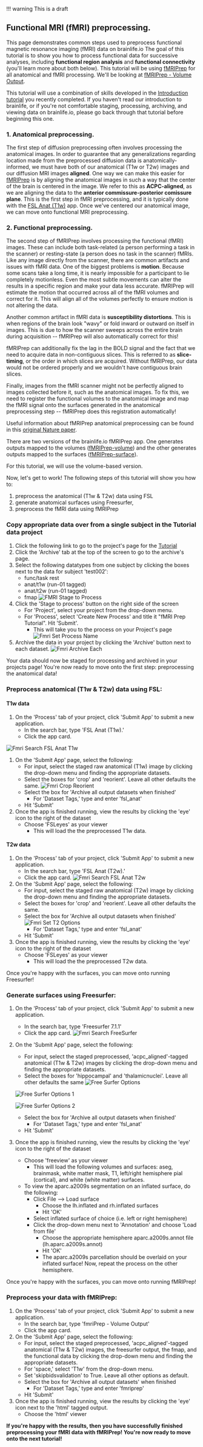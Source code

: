 !!! warning
    This is a draft

## Functional MRI (fMRI) preprocessing.

This page demonstrates common steps used to preprocess functional magnetic resonance imaging (fMRI) data on brainlife.io The goal of this tutorial is to show you how to process functional data for successive analyses, including **functional region analysis** and **functional connectivity** (you'll learn more about both below). This tutorial will be using [fMRIPrep](https://www.ncbi.nlm.nih.gov/pmc/articles/PMC6319393/) for all anatomical and fMRI processing. We'll be looking at [fMRIPrep - Volume Output](https://brainlife.io/app/5c61c69f14027a01b14adcb3).

This tutorial will use a combination of skills developed in the [Introduction tutorial](https://brainlife.io/docs/tutorial/introduction-to-brainlife/) you recently completed. If you haven't read our introduction to brainlife, or if you're not comfortable staging, processing, archiving, and viewing data on brainlife.io, please go back through that tutorial before beginning this one.

### 1. Anatomical preprocessing.

The first step of diffusion preprocessing often involves processing the anatomical images. In order to guarantee that any generalizations regarding location made from the preprocessed diffusion data is anatomically-informed, we must have both of our anatomical (T1w or T2w) images and our diffusion MRI images **aligned**. One way we can make this easier for [fMRIPrep](https://brainlife.io/app/5c61c69f14027a01b14adcb3) is by aligning the anatomical images in such a way that the center of the brain is centered in the image. We refer to this as **ACPC-aligned**, as we are aligning the data to the **anterior commissure-posterior comissure plane**. This is the first step in fMRI preprocessing, and it is typically done with the [FSL Anat (T1w)](https://brainlife.io/app/5e3c87ae9362b7166cf9c7f4) app. Once we've centered our anatomical image, we can move onto functional MRI preprocessing.


### 2. Functional preprocessing.

The second step of fMRIPrep involves processing the functional (fMRI) images. These can include both task-related (a person performing a task in the scanner) or resting-state (a person does no task in the scanner) fMRIs. Like any image directly from the scanner, there are common artifacts and issues with fMRI data. One of the biggest problems is **motion**. Because some scans take a long time, it is nearly impossible for a participant to lie completely motionless. Even the most subtle movements can alter the results in a specific region and make your data less accurate. fMRIPrep will estimate the motion that occurred across all of the fMRI volumes and correct for it. This will align all of the volumes perfectly to ensure motion is not altering the data.

Another common artifact in fMRI data is **susceptibility distortions**. This is when regions of the brain look "wavy" or fold inward or outward on itself in images. This is due to how the scanner sweeps across the entire brain during acquisition -- fMRIPrep will also automatically correct for this!

fMRIPrep can additionally fix the lag in the BOLD signal and the fact that we need to acquire data in non-contiguous slices. This is referred to as **slice-timing**, or the order in which slices are acquired. Without fMRIPrep, our data would not be ordered properly and we wouldn't have contiguous brain slices.

Finally, images from the fMRI scanner might not be perfectly aligned to images collected before it, such as the anatomical images. To fix this, we need to register the functional volumes to the anatomical image and map the fMRI signal onto the surfaces generated in the anatomical preprocessing step -- fMRIPrep does this registration automatically!

Useful information about fMRIPrep anatomical preprocessing can be found in this [original Nature paper](https://www.ncbi.nlm.nih.gov/pmc/articles/PMC6319393/#S13title).

There are two versions of the brainlife.io fMRIPrep app. One generates outputs mapped to the volumes ([fMRIPrep-volume](https://brainlife.io/app/5c61c69f14027a01b14adcb3)) and the other generates outputs mapped to the surfaces ([fMRIPrep-surface](https://brainlife.io/app/5dfceebd32bff0640ce27bbd)).

For this tutorial, we will use the volume-based version.

Now, let's get to work! The following steps of this tutorial will show you how to:
1. preprocess the anatomical (T1w & T2w) data using FSL
2. generate anatomical surfaces using Freesurfer,
3. preprocess the fMRI data using fMRIPrep

### Copy appropriate data over from a single subject in the Tutorial data project

1. Click the following link to go to the project's page for the [Tutorial](https://brainlife.io/project/5e7638f6de643b02832a8246/detail)
1. Click the 'Archive' tab at the top of the screen to go to the archive's page.
1. Select the following datatypes from one subject by clicking the boxes next to the data for subject 'test002':
    * func/task rest
    * anat/t1w (run-01 tagged)
    * anat/t2w (run-01 tagged)
    * fmap
    ![FMRI Stage to Process](../img/fmri_prep_tutorial_Stage_to_Process.png)
1. Click the 'Stage to process' button on the right side of the screen
    * For 'Project', select your project from the drop-down menu.
    * For 'Process', select 'Create New Process' and title it "fMRI Prep Tutorial". Hit 'Submit'.
        * This will take you to the process on your Project's page
    ![Fmri Set Process Name](../img/fmri_prep_tutorial_set_process_name.png)
1. Archive the data in your project by clicking the 'Archive' button next to each dataset.
    ![Fmri Archive Each](../img/fmri_prep_tutorial_set_archive_each.png)

Your data should now be staged for processing and archived in your projects page! You're now ready to move onto the first step: preprocessing the anatomical data!

### Preprocess anatomical (T1w & T2w) data using FSL:

#### T1w data
1. On the 'Process' tab of your project, click 'Submit App' to submit a new application.
    * In the search bar, type 'FSL Anat (T1w).'
    * Click the app card.

![Fmri Search FSL Anat T1w](../img/anat_t1_tutorial_search_fsl_anat_t1.png)

1. On the 'Submit App' page, select the following:
    * For input, select the staged raw anatomical (T1w) image by clicking the drop-down menu and finding the appropriate datasets.
    * Select the boxes for 'crop' and 'reorient'. Leave all other defaults the same.
    ![Fmri Crop Reorient](../img/fmri_prep_tutorial_set_fsl_anat_t1_options.png)
    * Select the box for 'Archive all output datasets when finished'
        * For 'Dataset Tags,' type and enter 'fsl_anat'
    * Hit 'Submit'
1. Once the app is finished running, view the results by clicking the 'eye' icon to the right of the dataset
    * Choose 'FSLeyes' as your viewer
        * This will load the the preprocessed T1w data.

#### T2w data
1. On the 'Process' tab of your project, click 'Submit App' to submit a new application.
    * In the search bar, type 'FSL Anat (T2w).'
    * Click the app card.
    ![Fmri Search FSL Anat T2w](../img/fmri_prep_tutorial_search_fsl_anat_t2.png)
1. On the 'Submit App' page, select the following:
    * For input, select the staged raw anatomical (T2w) image by clicking the drop-down menu and finding the appropriate datasets.
    * Select the boxes for 'crop' and 'reorient'. Leave all other defaults the same.
    * Select the box for 'Archive all output datasets when finished'
    ![Fmri Set T2 Options](../img/fmri_prep_tutorial_set_fsl_anat_t2_options.png)
        * For 'Dataset Tags,' type and enter 'fsl_anat'
    * Hit 'Submit'
1. Once the app is finished running, view the results by clicking the 'eye' icon to the right of the dataset
    * Choose 'FSLeyes' as your viewer
        * This will load the the preprocessed T2w data.

Once you're happy with the surfaces, you can move onto running Freesurfer!

### Generate surfaces using Freesurfer:

1. On the 'Process' tab of your project, click 'Submit App' to submit a new application.
    * In the search bar, type 'Freesurfer 7.1.1'
    * Click the app card.
    ![Fmri Search FreeSurfer](../img/fmri_prep_tutorial_search_free_surfer.png)
1. On the 'Submit App' page, select the following:
    * For input, select the staged preprocessed, 'acpc_aligned'-tagged anatomical (T1w & T2w) images by clicking the drop-down menu and finding the appropriate datasets.
    * Select the boxes for 'hippocampal' and 'thalamicnuclei'. Leave all other defaults the same
    ![Free Surfer Options](../img/fmri_prep_tutorial_free_surfer_options.png)

    ![Free Surfer Options 1](../img/fmri_prep_tutorial_free_surfer_options_1.png)

    ![Free Surfer Options 2](../img/fmri_prep_tutorial_free_surfer_options_2.png)
    * Select the box for 'Archive all output datasets when finished'
        * For 'Dataset Tags,' type and enter 'fsl_anat'
    * Hit 'Submit'
1. Once the app is finished running, view the results by clicking the 'eye' icon to the right of the dataset
    * Choose 'freeview' as your viewer
        * This will load the following volumes and surfaces: aseg, brainmask, white matter mask, T1, left/right hemisphere pial (cortical), and white (white matter) surfaces.
    * To view the aparc.a2009s segmentation on an inflated surface, do the following:
        * Click File --> Load surface
            * Choose the lh.inflated and rh.inflated surfaces
            * Hit 'OK'
        * Select inflated surface of choice (i.e. left or right hemisphere)
        * Click the drop-down menu next to 'Annotation' and choose 'Load from file'
            * Choose the appropriate hemisphere aparc.a2009s.annot file (lh.aparc.a2009s.annot)
            * Hit 'OK'
            * The aparc.a2009s parcellation should be overlaid on your inflated surface! Now, repeat the process on the other hemisphere.

Once you're happy with the surfaces, you can move onto running fMRIPrep!

### Preprocess your data with fMRIPrep:

1. On the 'Process' tab of your project, click 'Submit App' to submit a new application.
    * In the search bar, type 'fmriPrep - Volume Output'
    * Click the app card.
1. On the 'Submit App' page, select the following:
    * For input, select the staged preprocessed, 'acpc_aligned'-tagged anatomical (T1w & T2w) images, the freesurfer output, the fmap, and the functional data by clicking the drop-down menu and finding the appropriate datasets.
    * For 'space,' select 'T1w' from the drop-down menu.
    * Set 'skipbidsvalidation' to True. Leave all other options as default.
    * Select the box for 'Archive all output datasets' when finished
        * For 'Dataset Tags,' type and enter 'fmriprep'
    * Hit 'Submit'
1. Once the app is finished running, view the results by clicking the 'eye' icon next to the 'html' tagged output.
    * Choose the 'html' viewer

**If you're happy with the results, then you have successfully finished preprocessing your fMRI data with fMRIPrep! You're now ready to move onto the next tutorial!**
